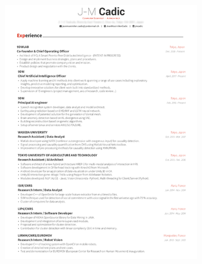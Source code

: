 ![alt text](https://raw.githubusercontent.com/JeanMaximilienCadic/Awesome-CV-Cadic/master/imgs/resume.png)

